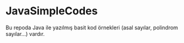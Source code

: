 # JavaSimpleCodes

Bu repoda Java ile yazılmış basit kod örnekleri (asal sayılar, polindrom sayılar...) vardır.
